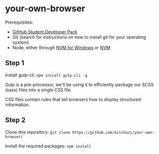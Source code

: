# your-own-browser

Prerequisites:
- [GitHub Student Developer Pack](https://education.github.com/pack)
- Git (search for instructions on how to install git for your operating system)
- Node, either through [NVM for Windows](https://github.com/coreybutler/nvm-windows) or [NVM](https://github.com/creationix/nvm)

## Step 1
Install gulp-cli: `npm install gulp-cli -g`

Gulp is a pre-processor, we'll be using it to efficiently package our SCSS (sass) files into a single CSS file.

CSS files contain rules that tell browsers how to display structured information.

## Step 2

Clone this repository: `git clone https://github.com/mitchazj/your-own-browser/`

Install the required packages: `npm install`
